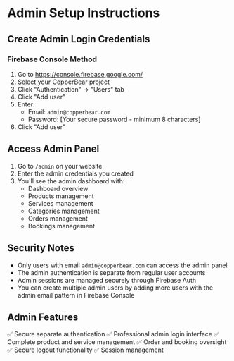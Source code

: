 # Admin Setup Instructions

## Create Admin Login Credentials

### Firebase Console Method
1. Go to https://console.firebase.google.com/
2. Select your CopperBear project
3. Click "Authentication" → "Users" tab
4. Click "Add user"
5. Enter:
   - Email: `admin@copperbear.com`
   - Password: [Your secure password - minimum 8 characters]
6. Click "Add user"

## Access Admin Panel
1. Go to `/admin` on your website
2. Enter the admin credentials you created
3. You'll see the admin dashboard with:
   - Dashboard overview
   - Products management
   - Services management
   - Categories management
   - Orders management
   - Bookings management

## Security Notes
- Only users with email `admin@copperbear.com` can access the admin panel
- The admin authentication is separate from regular user accounts
- Admin sessions are managed securely through Firebase Auth
- You can create multiple admin users by adding more users with the admin email pattern in Firebase Console

## Admin Features
✅ Secure separate authentication
✅ Professional admin login interface
✅ Complete product and service management
✅ Order and booking oversight
✅ Secure logout functionality
✅ Session management